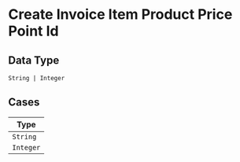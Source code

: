 
# Create Invoice Item Product Price Point Id

## Data Type

`String | Integer`

## Cases

| Type |
|  --- |
| `String` |
| `Integer` |

